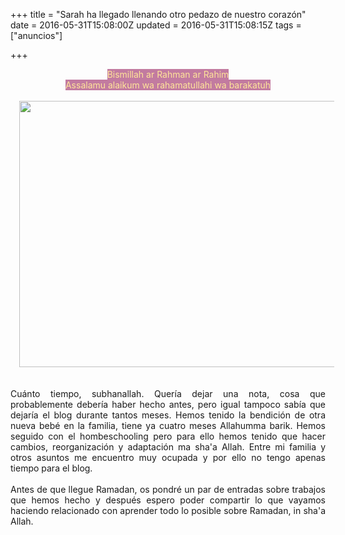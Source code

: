 +++
title = "Sarah ha llegado llenando otro pedazo de nuestro corazón"
date = 2016-05-31T15:08:00Z
updated = 2016-05-31T15:08:15Z
tags = ["anuncios"]

+++

<div dir="ltr" style="text-align: left;" trbidi="on"><div style="text-align: center;"><span style="background-color: #c27ba0; color: #ffe599;">Bismillah ar Rahman ar Rahim</span></div><div style="text-align: center;"><span style="background-color: #c27ba0; color: #ffe599;">Assalamu alaikum wa rahamatullahi wa barakatuh</span></div><br /><div class="separator" style="clear: both; text-align: center;"><a href="https://4.bp.blogspot.com/-UZWeKhbe3_0/V02L9Mww5wI/AAAAAAAAIAo/o6BqtmTuonQ-SP7gm3tvKoWEiBg75LNnwCLcB/s1600/baby-bassinet-554083_1920.jpg" imageanchor="1" style="margin-left: 1em; margin-right: 1em;"><img border="0" height="426" src="https://4.bp.blogspot.com/-UZWeKhbe3_0/V02L9Mww5wI/AAAAAAAAIAo/o6BqtmTuonQ-SP7gm3tvKoWEiBg75LNnwCLcB/s640/baby-bassinet-554083_1920.jpg" width="640" /></a></div><br /><div style="text-align: justify;"><div style="text-align: center;"><br /></div>Cuánto tiempo, subhanallah. Quería dejar una nota, cosa que probablemente debería haber hecho antes, pero igual tampoco sabía que dejaría el blog durante tantos meses. Hemos tenido la bendición de otra nueva bebé en la familia, tiene ya cuatro meses Allahumma barik. Hemos seguido con el hombeschooling pero para ello hemos tenido que hacer cambios, reorganización y adaptación ma sha'a Allah. Entre mi familia y otros asuntos me encuentro muy ocupada y por ello no tengo apenas tiempo para el blog.<br /><br />Antes de que llegue Ramadan, os pondré un par de entradas sobre trabajos que hemos hecho y después espero poder compartir lo que vayamos haciendo relacionado con aprender todo lo posible sobre Ramadan, in sha'a Allah.</div></div>
